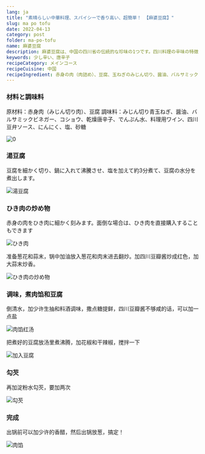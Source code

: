```yaml
---
lang: ja
title: "素晴らしい中華料理、スパイシーで香り高い、超簡単！ 【麻婆豆腐】"
slug: ma po tofu
date: 2022-04-13
category: post
folder: ma-po-tofu
name: 麻婆豆腐
description: 麻婆豆腐は、中国の四川省の伝統的な珍味の1つです。四川料理の辛味の特徴を存分に発揮します。
keywords: 少し辛い、唐辛子
recipeCategory: メインコース
recipeCuisine: 中国
recipeIngredient: 赤身の肉（肉詰め）、豆腐、玉ねぎのみじん切り、醤油、バルサミックビネガー、唐辛子、乾燥唐辛子、でんぷん水、料理用ワイン、味噌、にんにく、塩、砂糖
---
```


<!-- start slipsum code -->
### 材料と調味料

原材料：赤身肉（みじん切り肉）、豆腐
調味料：みじん切り青玉ねぎ、醤油、バルサミックビネガー、コショウ、乾燥唐辛子、でんぷん水、料理用ワイン、四川豆弁ソース、にんにく、塩、砂糖

![0](/img/post/ma-po-tofu/0.jpeg)

### 湯豆腐

豆腐を細かく切り、鍋に入れて沸騰させ、塩を加えて約3分煮て、豆腐の水分を煮出します。

![湯豆腐](/img/post/ma-po-tofu/1.png)

### ひき肉の炒め物

赤身の肉をひき肉に細かく刻みます。面倒な場合は、ひき肉を直接購入することもできます

![ひき肉](/img/post/ma-po-tofu/2.png)

准备葱花和蒜末，锅中加油放入葱花和肉末进去翻炒。加四川豆瓣酱炒成红色，加大蒜末炒香。

![ひき肉の炒め物](/img/post/ma-po-tofu/3.png)

### 调味，煮肉馅和豆腐

倒清水，加少许生抽和料酒调味，撒点糖提鲜，四川豆瓣酱不够咸的话，可以加一点盐

![肉馅红汤](/img/post/ma-po-tofu/4.png)

把煮好的豆腐放汤里煮沸腾，加花椒和干辣椒，搅拌一下

![加入豆腐](/img/post/ma-po-tofu/5.png)

### 勾芡
再加淀粉水勾芡，要加两次

![勾芡](/img/post/ma-po-tofu/6.png)

### 完成
出锅前可以加少许的香醋，然后出锅放葱，搞定！

![肉馅](/img/post/ma-po-tofu/done.png)

